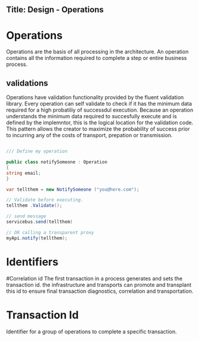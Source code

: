﻿Title: Design - Operations
---
# Operations
Operations are the basis of all processing in the architecture. An operation contains all the information required to complete a step or entire business process.
## validations
Operations have validation functionality provided by the fluent validation library. Every operation can self validate to check if it has the minimum data required for a high probatiliy of successdul execution. Because an operation understands the minimum data required to succesfully execute and is defined by the implemntor, this is the logical location for the validation code. This pattern allows the creator to maximize the probability of success prior to incurring any of the costs of transport, prepation or transmission.


```csharp

/// Define my operation

public class notifySomeone : Operation
{
string email;
}

var tellthem = new NotifySomeone ("you@here.com");

// Validate before executing.
tellthem .Validate();

// send message
servicebus.send(tellthem)

// OR calling a transparent proxy
myApi.notify(tellthem);

 ```

 # Identifiers

 #Correlation id
 The first transaction in a process generates and sets the transaction id.
 the infrastructure and transports can promote and transplant this id to ensure final transaction diagnostics, correlation and transportation.
 # Transaction Id
 Identifier for a group of operations to complete a specific transaction.